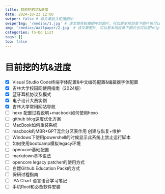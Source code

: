 ```yaml
---
title: 目前挖的坑&进度
date: 2024-10-23 12:00
swiper: false # 将文章放入轮播图中
swiperImg: '/medias/1.jpg' # 该文章在轮播图中的图片，可以是本地目录下图片也可以是http://xxx图片
img: '/medias/Wallpaper/2.jpg' # 该文章图片，可以是本地目录下图片也可以是http://xxx图片
categories: To-Do List
tags: []
top: false
---
```




# 目前挖的坑&进度

- [x] Visual Studio Code终端字体配置&中文编码配置&编辑器字体配置
- [x] 吉林大学校园网使用指南（2024版）
- [x] 蓝牙耳机协议及模式
- [x] 电子设计大赛实例
- [x] 吉林大学常用网站导航
- [ ] hexo 配置过程说明+macbook如何使用hexo
- [ ] github blog速度优化方案
- [ ] MacBook如何重装系统
- [ ] macbook的MBR+GPT混合分区表作用 创建与恢复+维护
- [ ] Windows下使用powershell的时候显示此系统上禁止运行脚本
- [ ] 如何使用bootcamp模拟legacy环境
- [ ] opencore基础配置
- [ ] markdown基本语法
- [ ] opencore legacy patcher的使用方式
- [ ] 白嫖Github Education Pack的方式
- [ ] 保研过程指南
- [ ] IPA Chart 语言语音学习笔记
- [ ] 手机Root和必备软件安装
